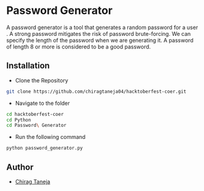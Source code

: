 # Password Generator 

A password generator is a tool that generates a random password for a user . A strong password mitigates the risk of password brute-forcing. We can specify the length of the password when we are generating it. A password of length 8 or more is considered to be a good password.


## Installation

- Clone the Repository
```bash
git clone https://github.com/chiragtaneja04/hacktoberfest-coer.git
```
- Navigate to the folder
```bash
cd hacktoberfest-coer  
cd Python
cd Password\ Generator
```
- Run the following command
```bash
python password_generator.py
```
    



## Author

- [Chirag Taneja](https://github.com/chiragtaneja04)

  



